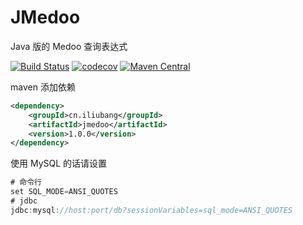 # JMedoo

Java 版的 Medoo 查询表达式

[![Build Status](https://travis-ci.org/liubang/JMedoo.svg?branch=master)](https://travis-ci.org/liubang/JMedoo)
[![codecov](https://codecov.io/gh/liubang/JMedoo/branch/master/graph/badge.svg)](https://codecov.io/gh/liubang/JMedoo)
[![Maven Central](https://maven-badges.herokuapp.com/maven-central/cn.iliubang/jmedoo/badge.svg)](https://maven-badges.herokuapp.com/maven-central/cn.iliubang/jmedoo)

maven 添加依赖

```xml
<dependency>
    <groupId>cn.iliubang</groupId>
    <artifactId>jmedoo</artifactId>
    <version>1.0.0</version>
</dependency>
```

使用 MySQL 的话请设置

```java
# 命令行
set SQL_MODE=ANSI_QUOTES
# jdbc
jdbc:mysql://host:port/db?sessionVariables=sql_mode=ANSI_QUOTES
```
